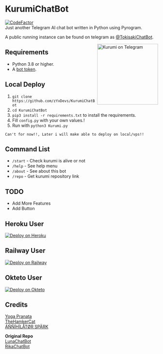# KurumiChatBot
<a href="https://www.codefactor.io/repository/github/zyxdevs/kurumichatbot"><img src="https://www.codefactor.io/repository/github/zyxdevs/kurumichatbot/badge" alt="CodeFactor" /></a><br>
Just another Telegram AI chat bot written in Python using Pyrogram.

A public running instance can be found on telegram as [@TokisakiChatBot](https://t.me/TokisakiChatBot).

<a href="https://t.me/TokisakiChatBot"><img src="https://telegra.ph/file/fe8a4a0b81b82ded8ca7b.jpg" width="200" align="right" alt="Kurumi on Telegram" /></a>

## Requirements

- Python 3.8 or higher.
- A [bot token](//t.me/botfather).


## Local Deploy

1. `git clone https://github.com/zYxDevs/KurumiChatBot`
2. `cd KurumiChatBot`
3. `pip3 install -r requirements.txt` to install the requirements.
4. Fill `config.py` with your own values.!
5. Run with `python3 Kurumi.py`

```
Can't for now!!, Later i will make able to deploy on local/vps!!
```

## Command List
- `/start` - Check kurumi is alive or not
- `/help` - See help menu
- `/about` - See about this bot
- `/repo` - Get kurumi repository link


## TODO
- Add More Features
- Add Button


## Heroku User
[![Deploy on Heroku](https://www.herokucdn.com/deploy/button.svg)](https://heroku.com/deploy?template=https://github.com/zYxDevs/KurumiChatBot)

## Railway User
[![Deploy on Railway](https://railway.app/button.svg)](https://railway.app/new/template?template=https%3A%2F%2Fgithub.com%2FzYxDevs%2FKurumiChatBot&envs=TOKEN%2CARQ_API_KEY%2CLANGUAGE%2CARQ_API_BASE_URL%2CAPI_ID%2CHASH%2CBOT_ID%2CBOT_NAME%2CBOT_USERNAME&optionalEnvs=LANGUAGE&TOKENDesc=Your+Bot%27s+Api+Token+%2CGet+it+from+%40BotFather&ARQ_API_KEYDesc=Get+this+from+%40ARQRobot&LANGUAGEDesc=Language+of+Chat+Bot%2C+list+--%3E+https%3A%2F%2Fpy-googletrans.readthedocs.io%2Fen%2Flatest%2F%23googletrans-languages&ARQ_API_BASE_URLDesc=ARQ+URL+%2CDon%27t+Change+It+https%3A%2F%2Fthearq.tech&API_IDDesc=Your+api+id%2C+get+this+from+https%3A%2F%2Fmy.telegram.org&HASHDesc=Your+api+hash+get+this+from+https%3A%2F%2Fmy.telegram.org&BOT_IDDesc=Your+Bot+ID&BOT_NAMEDesc=Your+Bot+Name&BOT_USERNAMEDesc=Your+Bor+Username+%28Without+%40%29&ARQ_API_BASE_URLDefault=ARQ+URL+%2CDon%27t+Change+It+https%3A%2F%2Fthearq.tech&referralCode=AsunaRobot)

## Okteto User
[![Deploy on Okteto](https://okteto.com/develop-okteto.svg)](https://cloud.okteto.com/deploy?repository=https://github.com/zYxDevs/KurumiChatBot)

## Credits
[Yoga Pranata](https://t.me/Yoga_CIC)<br>
[TheHamkerCat](https://github.com/TheHamkerCat)<br>
[ÁÑÑÍHÌLÅTØR SPÄRK](https://github.com/annihilatorrrr)

**Original Repo**<br>
[LunaChatBot](https://github.com/TheHamkerCat/LunaChatBot)<br>
[RikaChatBot](https://github.com/Friends-Zone/rikachatbot)
